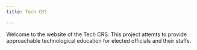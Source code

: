 ```yaml
---
title: Tech CRS

---
```


Welcome to the website of the Tech CRS. This project attemts to provide approachable technological education for elected officials and their staffs. 

